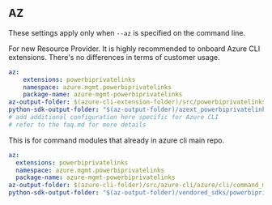 ## AZ

These settings apply only when `--az` is specified on the command line.

For new Resource Provider. It is highly recommended to onboard Azure CLI extensions. There's no differences in terms of customer usage. 

``` yaml $(az) && $(target-mode) != 'core'
az:
    extensions: powerbiprivatelinks
    namespace: azure.mgmt.powerbiprivatelinks
    package-name: azure-mgmt-powerbiprivatelinks
az-output-folder: $(azure-cli-extension-folder)/src/powerbiprivatelinks
python-sdk-output-folder: "$(az-output-folder)/azext_powerbiprivatelinks/vendored_sdks/powerbiprivatelinks"
# add additional configuration here specific for Azure CLI
# refer to the faq.md for more details
```



This is for command modules that already in azure cli main repo. 
``` yaml $(az) && $(target-mode) == 'core'
az:
  extensions: powerbiprivatelinks
  namespace: azure.mgmt.powerbiprivatelinks
  package-name: azure-mgmt-powerbiprivatelinks
az-output-folder: $(azure-cli-folder)/src/azure-cli/azure/cli/command_modules/powerbiprivatelinks
python-sdk-output-folder: "$(az-output-folder)/vendored_sdks/powerbiprivatelinks"
``` 